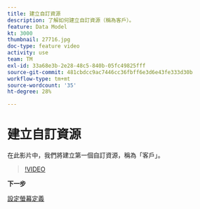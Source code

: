 ```yaml
---
title: 建立自訂資源
description: 了解如何建立自訂資源（稱為客戶）。
feature: Data Model
kt: 3000
thumbnail: 27716.jpg
doc-type: feature video
activity: use
team: TM
exl-id: 33a68e3b-2e28-48c5-840b-05fc49825fff
source-git-commit: 481cbdcc9ac7446cc36fbff6e3d6e43fe333d30b
workflow-type: tm+mt
source-wordcount: '35'
ht-degree: 28%

---
```


# 建立自訂資源

在此影片中，我們將建立第一個自訂資源，稱為「客戶」。

>[!VIDEO](https://video.tv.adobe.com/v/27716?quality=9)

**下一步**

[設定螢幕定義](./configuring-a-screen-definition-for-a-custom-resource.md)
